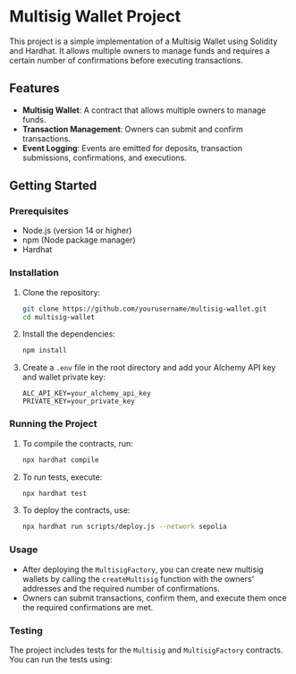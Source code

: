 # Multisig Wallet Project

This project is a simple implementation of a Multisig Wallet using Solidity and Hardhat. It allows multiple owners to manage funds and requires a certain number of confirmations before executing transactions.

## Features

- **Multisig Wallet**: A contract that allows multiple owners to manage funds.
- **Transaction Management**: Owners can submit and confirm transactions.
- **Event Logging**: Events are emitted for deposits, transaction submissions, confirmations, and executions.

## Getting Started

### Prerequisites

- Node.js (version 14 or higher)
- npm (Node package manager)
- Hardhat

### Installation

1. Clone the repository:

   ```bash
   git clone https://github.com/yourusername/multisig-wallet.git
   cd multisig-wallet
   ```

2. Install the dependencies:

   ```bash
   npm install
   ```

3. Create a `.env` file in the root directory and add your Alchemy API key and wallet private key:

   ```plaintext
   ALC_API_KEY=your_alchemy_api_key
   PRIVATE_KEY=your_private_key
   ```

### Running the Project

1. To compile the contracts, run:

   ```bash
   npx hardhat compile
   ```

2. To run tests, execute:

   ```bash
   npx hardhat test
   ```

3. To deploy the contracts, use:

   ```bash
   npx hardhat run scripts/deploy.js --network sepolia
   ```

### Usage

- After deploying the `MultisigFactory`, you can create new multisig wallets by calling the `createMultisig` function with the owners' addresses and the required number of confirmations.
- Owners can submit transactions, confirm them, and execute them once the required confirmations are met.

### Testing

The project includes tests for the `Multisig` and `MultisigFactory` contracts. You can run the tests using:
